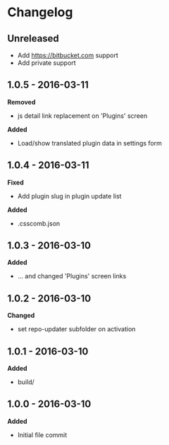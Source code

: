 # Changelog

## Unreleased

* Add https://bitbucket.com support
* Add private support

## 1.0.5 - 2016-03-11
**Removed**

* js detail link replacement on 'Plugins' screen

**Added**

* Load/show translated plugin data in settings form 

## 1.0.4 - 2016-03-11
**Fixed**

* Add plugin slug in plugin update list

**Added**

* .csscomb.json

## 1.0.3 - 2016-03-10
**Added**

* ... and changed 'Plugins' screen links

## 1.0.2 - 2016-03-10
**Changed**

* set repo-updater subfolder on activation

## 1.0.1 - 2016-03-10
**Added**

* build/

## 1.0.0 - 2016-03-10
**Added**

* Initial file commit

